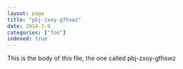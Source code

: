 ```yaml
---
layout: page
title: "pbj-zxoy-gfhswz"
date: 2014-3-9
categories: ["foo"]
indexed: true
---
```

This is the body of _this_ file, the one called pbj-zxoy-gfhswz
